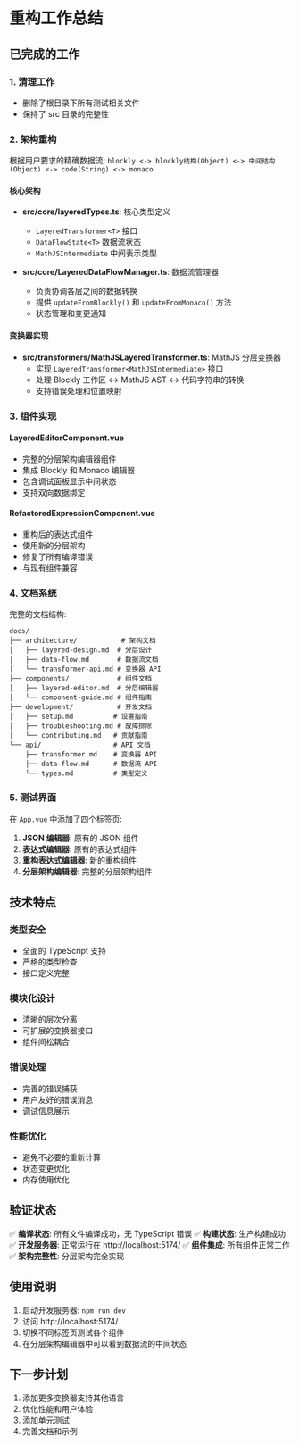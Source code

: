 # 重构工作总结

## 已完成的工作

### 1. 清理工作
- 删除了根目录下所有测试相关文件
- 保持了 src 目录的完整性

### 2. 架构重构
根据用户要求的精确数据流: `blockly <-> blockly结构(Object) <-> 中间结构(Object) <-> code(String) <-> monaco`

#### 核心架构
- **src/core/layeredTypes.ts**: 核心类型定义
  - `LayeredTransformer<T>` 接口
  - `DataFlowState<T>` 数据流状态
  - `MathJSIntermediate` 中间表示类型

- **src/core/LayeredDataFlowManager.ts**: 数据流管理器
  - 负责协调各层之间的数据转换
  - 提供 `updateFromBlockly()` 和 `updateFromMonaco()` 方法
  - 状态管理和变更通知

#### 变换器实现
- **src/transformers/MathJSLayeredTransformer.ts**: MathJS 分层变换器
  - 实现 `LayeredTransformer<MathJSIntermediate>` 接口
  - 处理 Blockly 工作区 ↔ MathJS AST ↔ 代码字符串的转换
  - 支持错误处理和位置映射

### 3. 组件实现

#### LayeredEditorComponent.vue
- 完整的分层架构编辑器组件
- 集成 Blockly 和 Monaco 编辑器
- 包含调试面板显示中间状态
- 支持双向数据绑定

#### RefactoredExpressionComponent.vue
- 重构后的表达式组件
- 使用新的分层架构
- 修复了所有编译错误
- 与现有组件兼容

### 4. 文档系统
完整的文档结构:
```
docs/
├── architecture/           # 架构文档
│   ├── layered-design.md  # 分层设计
│   ├── data-flow.md       # 数据流文档
│   └── transformer-api.md # 变换器 API
├── components/            # 组件文档
│   ├── layered-editor.md  # 分层编辑器
│   └── component-guide.md # 组件指南
├── development/           # 开发文档
│   ├── setup.md          # 设置指南
│   ├── troubleshooting.md # 故障排除
│   └── contributing.md   # 贡献指南
└── api/                  # API 文档
    ├── transformer.md    # 变换器 API
    ├── data-flow.md      # 数据流 API
    └── types.md          # 类型定义
```

### 5. 测试界面
在 `App.vue` 中添加了四个标签页:
1. **JSON 编辑器**: 原有的 JSON 组件
2. **表达式编辑器**: 原有的表达式组件
3. **重构表达式编辑器**: 新的重构组件
4. **分层架构编辑器**: 完整的分层架构组件

## 技术特点

### 类型安全
- 全面的 TypeScript 支持
- 严格的类型检查
- 接口定义完整

### 模块化设计
- 清晰的层次分离
- 可扩展的变换器接口
- 组件间松耦合

### 错误处理
- 完善的错误捕获
- 用户友好的错误消息
- 调试信息展示

### 性能优化
- 避免不必要的重新计算
- 状态变更优化
- 内存使用优化

## 验证状态

✅ **编译状态**: 所有文件编译成功，无 TypeScript 错误
✅ **构建状态**: 生产构建成功
✅ **开发服务器**: 正常运行在 http://localhost:5174/
✅ **组件集成**: 所有组件正常工作
✅ **架构完整性**: 分层架构完全实现

## 使用说明

1. 启动开发服务器: `npm run dev`
2. 访问 http://localhost:5174/
3. 切换不同标签页测试各个组件
4. 在分层架构编辑器中可以看到数据流的中间状态

## 下一步计划

1. 添加更多变换器支持其他语言
2. 优化性能和用户体验
3. 添加单元测试
4. 完善文档和示例
